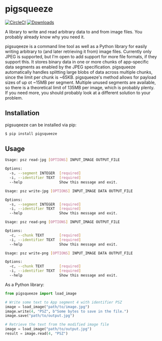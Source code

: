 # pigsqueeze
[![CircleCI](https://circleci.com/gh/timwedde/pigsqueeze.svg?style=svg)](https://circleci.com/gh/timwedde/pigsqueeze)
[![Downloads](https://pepy.tech/badge/pigsqueeze)](https://pepy.tech/project/pigsqueeze)

A library to write and read arbitrary data to and from image files. You probably already know why you need it.

pigsuqeeze is a command line tool as well as a Python library for easily writing arbitrary to (and later retrieving it from) image files. Currently only JPEG is supported, but I'm open to add support for more file formats, if they support this. It stores binary data in one or more chunks of app-specific data segments as enabled by the JPEG specification. pigsqueeze automatically handles splitting large blobs of data across multiple chunks, since the limit per chunk is ~65KB. pigsqueeze's method allows for payload sizes of up ot ~15MB per segment. Multiple unused segments are available, so there is a theoretical limit of 135MB per image, which is probably plenty. If you need more, you should probably look at a different solution to your problem.

## Installation
pigsuqeeze can be installed via pip:
```bash
$ pip install pigsqueeze
```

## Usage
```bash
Usage: psz read-jpg [OPTIONS] INPUT_IMAGE OUTPUT_FILE

Options:
  -s, --segment INTEGER  [required]
  -i, --identifier TEXT  [required]
  --help                 Show this message and exit.
```

```bash
Usage: psz write-jpg [OPTIONS] INPUT_IMAGE DATA OUTPUT_FILE

Options:
  -s, --segment INTEGER  [required]
  -i, --identifier TEXT  [required]
  --help                 Show this message and exit.
```

```bash
Usage: psz read-png [OPTIONS] INPUT_IMAGE OUTPUT_FILE

Options:
  -c, --chunk TEXT       [required]
  -i, --identifier TEXT  [required]
  --help                 Show this message and exit.
```

```bash
Usage: psz write-png [OPTIONS] INPUT_IMAGE DATA OUTPUT_FILE

Options:
  -c, --chunk TEXT       [required]
  -i, --identifier TEXT  [required]
  --help                 Show this message and exit.
```

As a Python library:
```python
from pigsqueeze import load_image

# Write some text to App segment 4 with identifier PSZ
image = load_image("path/to/image.jpg")
image.write(4, "PSZ", b"Some bytes to save in the file.")
image.save("path/to/output.jpg")

# Retrieve the text from the modified image file
image = load_image("path/to/output.jpg")
result = image.read(4, "PSZ")
```

